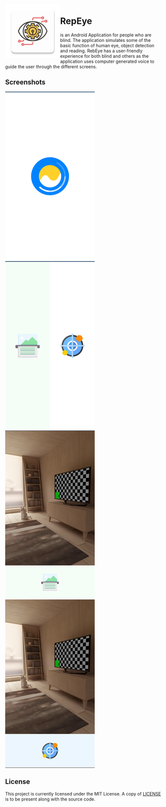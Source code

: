 <img height='175' src="./app/src/main/res/mipmap-xxxhdpi/ic_launcher.png" align="left" hspace="1" vspace="1">

# RepEye
is an Android Application for people who are blind. The application simulates some of the basic function of human eye, object detection and reading. RebEye has a user-friendly experience for both blind and others as the application uses computer generated voice to guide the user through the different screens.

## Screenshots

<p float="left">
  <img src="./docs/Screenshot_1648561418.png" width="288" />
  <img src="./docs/Screenshot_1648561425.png" width="288" />
  <img src="./docs/Screenshot_1648561439.png" width="288" />
  <img src="./docs/Screenshot_1648561449.png" width="288" />
</p>


## License

This project is currently licensed under the MIT License. A copy of [LICENSE](LICENSE.md) is to be present along with the source code.
